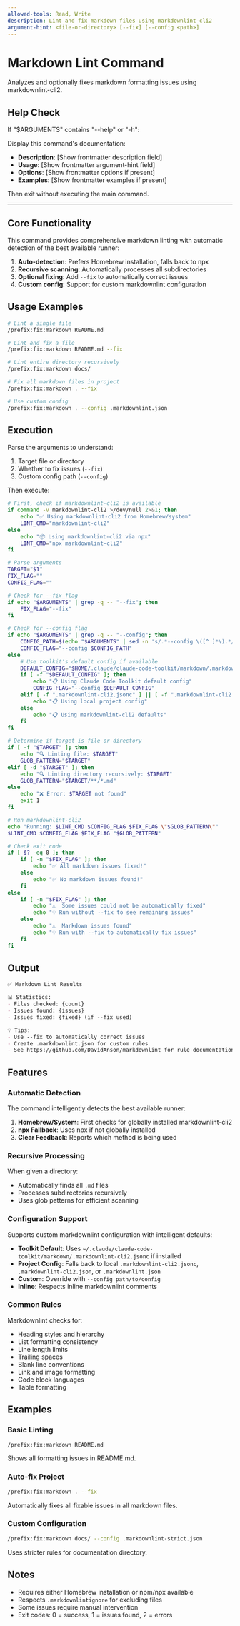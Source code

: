 ```yaml
---
allowed-tools: Read, Write
description: Lint and fix markdown files using markdownlint-cli2
argument-hint: <file-or-directory> [--fix] [--config <path>]
---
```


# Markdown Lint Command

Analyzes and optionally fixes markdown formatting issues using markdownlint-cli2.

## Help Check

If "$ARGUMENTS" contains "--help" or "-h":

Display this command's documentation:

- **Description**: [Show frontmatter description field]
- **Usage**: [Show frontmatter argument-hint field]
- **Options**: [Show frontmatter options if present]
- **Examples**: [Show frontmatter examples if present]

Then exit without executing the main command.

---

## Core Functionality

This command provides comprehensive markdown linting with automatic detection of the best available runner:

1. **Auto-detection**: Prefers Homebrew installation, falls back to npx
2. **Recursive scanning**: Automatically processes all subdirectories
3. **Optional fixing**: Add `--fix` to automatically correct issues
4. **Custom config**: Support for custom markdownlint configuration

## Usage Examples

```bash
# Lint a single file
/prefix:fix:markdown README.md

# Lint and fix a file
/prefix:fix:markdown README.md --fix

# Lint entire directory recursively
/prefix:fix:markdown docs/

# Fix all markdown files in project
/prefix:fix:markdown . --fix

# Use custom config
/prefix:fix:markdown . --config .markdownlint.json
```

## Execution

Parse the arguments to understand:

1. Target file or directory
2. Whether to fix issues (`--fix`)
3. Custom config path (`--config`)

Then execute:

```bash
# First, check if markdownlint-cli2 is available
if command -v markdownlint-cli2 >/dev/null 2>&1; then
    echo "✅ Using markdownlint-cli2 from Homebrew/system"
    LINT_CMD="markdownlint-cli2"
else
    echo "📦 Using markdownlint-cli2 via npx"
    LINT_CMD="npx markdownlint-cli2"
fi

# Parse arguments
TARGET="$1"
FIX_FLAG=""
CONFIG_FLAG=""

# Check for --fix flag
if echo "$ARGUMENTS" | grep -q -- "--fix"; then
    FIX_FLAG="--fix"
fi

# Check for --config flag
if echo "$ARGUMENTS" | grep -q -- "--config"; then
    CONFIG_PATH=$(echo "$ARGUMENTS" | sed -n 's/.*--config \([^ ]*\).*/\1/p')
    CONFIG_FLAG="--config $CONFIG_PATH"
else
    # Use toolkit's default config if available
    DEFAULT_CONFIG="$HOME/.claude/claude-code-toolkit/markdown/.markdownlint-cli2.jsonc"
    if [ -f "$DEFAULT_CONFIG" ]; then
        echo "📋 Using Claude Code Toolkit default config"
        CONFIG_FLAG="--config $DEFAULT_CONFIG"
    elif [ -f ".markdownlint-cli2.jsonc" ] || [ -f ".markdownlint-cli2.json" ] || [ -f ".markdownlint.json" ]; then
        echo "📋 Using local project config"
    else
        echo "📋 Using markdownlint-cli2 defaults"
    fi
fi

# Determine if target is file or directory
if [ -f "$TARGET" ]; then
    echo "🔍 Linting file: $TARGET"
    GLOB_PATTERN="$TARGET"
elif [ -d "$TARGET" ]; then
    echo "🔍 Linting directory recursively: $TARGET"
    GLOB_PATTERN="$TARGET/**/*.md"
else
    echo "❌ Error: $TARGET not found"
    exit 1
fi

# Run markdownlint-cli2
echo "Running: $LINT_CMD $CONFIG_FLAG $FIX_FLAG \"$GLOB_PATTERN\""
$LINT_CMD $CONFIG_FLAG $FIX_FLAG "$GLOB_PATTERN"

# Check exit code
if [ $? -eq 0 ]; then
    if [ -n "$FIX_FLAG" ]; then
        echo "✅ All markdown issues fixed!"
    else
        echo "✅ No markdown issues found!"
    fi
else
    if [ -n "$FIX_FLAG" ]; then
        echo "⚠️  Some issues could not be automatically fixed"
        echo "💡 Run without --fix to see remaining issues"
    else
        echo "⚠️  Markdown issues found"
        echo "💡 Run with --fix to automatically fix issues"
    fi
fi
```

## Output

```markdown
✅ Markdown Lint Results

📊 Statistics:
- Files checked: {count}
- Issues found: {issues}
- Issues fixed: {fixed} (if --fix used)

💡 Tips:
- Use --fix to automatically correct issues
- Create .markdownlint.json for custom rules
- See https://github.com/DavidAnson/markdownlint for rule documentation
```

## Features

### Automatic Detection

The command intelligently detects the best available runner:

1. **Homebrew/System**: First checks for globally installed markdownlint-cli2
2. **npx Fallback**: Uses npx if not globally installed
3. **Clear Feedback**: Reports which method is being used

### Recursive Processing

When given a directory:

- Automatically finds all `.md` files
- Processes subdirectories recursively
- Uses glob patterns for efficient scanning

### Configuration Support

Supports custom markdownlint configuration with intelligent defaults:

- **Toolkit Default**: Uses `~/.claude/claude-code-toolkit/markdown/.markdownlint-cli2.jsonc` if installed
- **Project Config**: Falls back to local `.markdownlint-cli2.jsonc`, `.markdownlint-cli2.json`, or `.markdownlint.json`
- **Custom**: Override with `--config path/to/config`
- **Inline**: Respects inline markdownlint comments

### Common Rules

Markdownlint checks for:

- Heading styles and hierarchy
- List formatting consistency
- Line length limits
- Trailing spaces
- Blank line conventions
- Link and image formatting
- Code block languages
- Table formatting

## Examples

### Basic Linting

```bash
/prefix:fix:markdown README.md
```

Shows all formatting issues in README.md.

### Auto-fix Project

```bash
/prefix:fix:markdown . --fix
```

Automatically fixes all fixable issues in all markdown files.

### Custom Configuration

```bash
/prefix:fix:markdown docs/ --config .markdownlint-strict.json
```

Uses stricter rules for documentation directory.

## Notes

- Requires either Homebrew installation or npm/npx available
- Respects `.markdownlintignore` for excluding files
- Some issues require manual intervention
- Exit codes: 0 = success, 1 = issues found, 2 = errors
